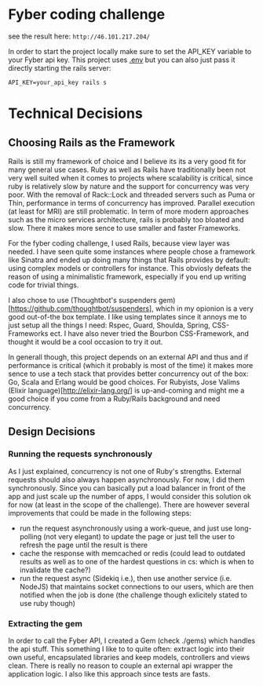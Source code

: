 # Fyber coding challenge
see the result here: `http://46.101.217.204/`

In order to start the project locally make sure to set the API_KEY variable to your Fyber api key. This project uses [.env](https://github.com/bkeepers/dotenv) but you can also just pass it directly starting the rails server:

`API_KEY=your_api_key rails s`

# Technical Decisions

## Choosing Rails as the Framework
Rails is still my framework of choice and I believe its its a very good fit for many general use cases. Ruby as well as Rails have traditionally been not very well suited when it comes to projects where scalability is critical, since ruby is relatively slow by nature and the support for concurrency was very poor. With the removal of Rack::Lock and threaded servers such as Puma or Thin, performance in terms of concurrency has improved. Parallel execution (at least for MRI) are still problematic. In term of more modern approaches such as the micro services architecture, rails is probably too bloated and slow. There it makes more sence to use smaller and faster Frameworks.

For the fyber coding challenge, I used Rails, because view layer was needed. I have seen quite some instances where people chose a framework like Sinatra and ended up doing many things that Rails provides by default: using complex models or controllers for instance. This obviosly defeats the reason of using a minimalistic framework, especially if you end up writing code for trivial things.

I also chose to use (Thoughtbot's suspenders gem)[https://github.com/thoughtbot/suspenders], which in my opionion is a very good out-of-the box template. I like using templates since it annoys me to just setup all the things I need: Rspec, Guard, Shoulda, Spring, CSS-Frameworks ect. I have also never tried the Bourbon CSS-Framework, and thought it would be a cool occasion to try it out.

In generall though, this project depends on an external API and thus and if performance is critical (which it probably is most of the time) it makes more sence to use a tech stack that provides better concurrency out of the box: Go, Scala and Erlang would be good choices. For Rubyists, Jose Valims (Elixir language)[http://elixir-lang.org/] is up-and-coming and might me a good choice if you come from a Ruby/Rails background and need concurrency.

## Design Decisions
### Running the requests synchronously
As I just explained, concurrency is not one of Ruby's strengths. External requests should also always happen asynchronously. For now, I did them synchronously. Since you can basically put a load balancer in front of the app and just scale up the number of apps, I would consider this solution ok for now (at least in the scope of the challenge). There are however several improvements that could be made in the following steps:

- run the request asynchronously using a work-queue, and just use long-polling (not very elegant) to update the page or just tell the user to refresh the page until the result is there
- cache the response with memcached or redis (could lead to outdated results as well as to one of the hardest questions in cs: which is when to invalidate the cache?)
- run the request async (Sidekiq i.e.), then use another service (i.e. NodeJS) that maintains socket connections to our users, which are then notified when the job is done (the challenge though exlicitely stated to use ruby though)

### Extracting the gem
In order to call the Fyber API, I created a Gem (check ./gems) which handles the api stuff. This something I like to to quite often: extract logic into their own useful, encapsulated libraries and keep models, controllers and views clean. There is really no reason to couple an external api wrapper the application logic. I also like this approach since tests are fasts.
